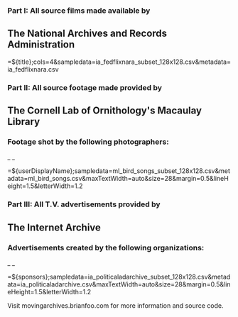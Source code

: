 ### Part I: All source films made available by
## The National Archives and Records Administration

=${title};cols=4&sampledata=ia_fedflixnara_subset_128x128.csv&metadata=ia_fedflixnara.csv

### Part II: All source footage made provided by
## The Cornell Lab of Ornithology's Macaulay Library

### Footage shot by the following photographers:
_
_

=${userDisplayName};sampledata=ml_bird_songs_subset_128x128.csv&metadata=ml_bird_songs.csv&maxTextWidth=auto&size=28&margin=0.5&lineHeight=1.5&letterWidth=1.2

### Part III: All T.V. advertisements provided by
## The Internet Archive

### Advertisements created by the following organizations:
_
_

=${sponsors};sampledata=ia_politicaladarchive_subset_128x128.csv&metadata=ia_politicaladarchive.csv&maxTextWidth=auto&size=28&margin=0.5&lineHeight=1.5&letterWidth=1.2

Visit movingarchives.brianfoo.com for more information and source code.
